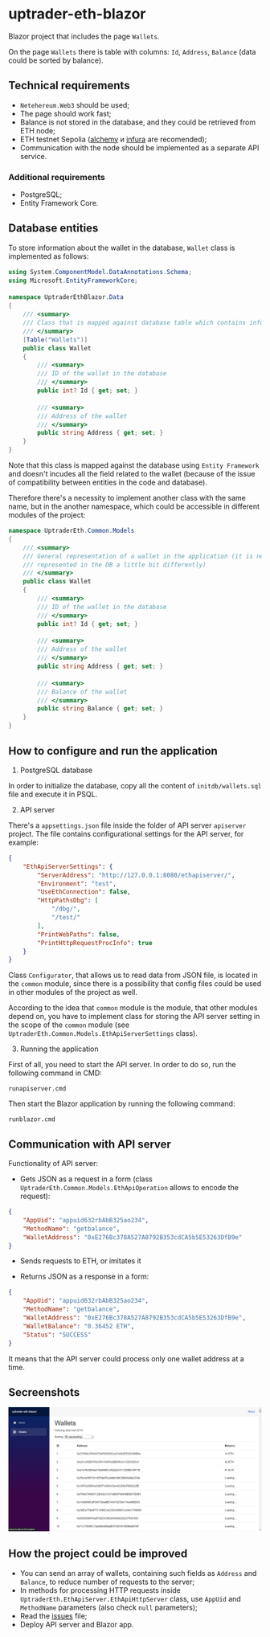 # uptrader-eth-blazor 

Blazor project that includes the page `Wallets`. 

On the page `Wallets` there is table with columns: `Id`, `Address`, `Balance` (data could be sorted by balance).  

## Technical requirements 

- `Netehereum.Web3` should be used; 
- The page should work fast; 
- Balance is not stored in the database, and they could be retrieved from ETH node; 
- ETH testnet Sepolia ([alchemy](https://www.alchemy.com/) и [infura](https://www.infura.io/) are recomended); 
- Communication with the node should be implemented as a separate API service.  

### Additional requirements 

- PostgreSQL; 
- Entity Framework Core. 

## Database entities 

To store information about the wallet in the database, `Wallet` class is implemented as follows: 

```C#
using System.ComponentModel.DataAnnotations.Schema;
using Microsoft.EntityFrameworkCore;

namespace UptraderEthBlazor.Data
{
    /// <summary>
    /// Class that is mapped against database table which contains info about wallets
    /// </summary>
    [Table("Wallets")]
    public class Wallet
    {
        /// <summary>
        /// ID of the wallet in the database
        /// </summary>
        public int? Id { get; set; }
        
        /// <summary>
        /// Address of the wallet 
        /// </summary>
        public string Address { get; set; }
    }
}
```

Note that this class is mapped against the database using `Entity Framework` and doesn't incudes all the field related to the wallet (because of the issue of compatibility between entities in the code and database). 

Therefore there's a necessity to implement another class with the same name, but in the another namespace, which could be accessible in different modules of the project: 

```C#
namespace UptraderEth.Common.Models 
{
    /// <summary>
    /// General representation of a wallet in the application (it is necessary because a wallet entity is
    /// represented in the DB a little bit differently)
    /// </summary>
    public class Wallet
    {
        /// <summary>
        /// ID of the wallet in the database 
        /// </summary>
        public int? Id { get; set; }
        
        /// <summary>
        /// Address of the wallet 
        /// </summary>
        public string Address { get; set; }

        /// <summary>
        /// Balance of the wallet 
        /// </summary>
        public string Balance { get; set; }
    }
}
```


## How to configure and run the application 

1. PostgreSQL database 

In order to initialize the database, copy all the content of `initdb/wallets.sql` file and execute it in PSQL.

2. API server

There's a `appsettings.json` file inside the folder of API server `apiserver` project. 
The file contains configurational settings for the API server, for example: 

```JSON 
{
    "EthApiServerSettings": {
        "ServerAddress": "http://127.0.0.1:8080/ethapiserver/",
        "Environment": "test",
        "UseEthConnection": false,
        "HttpPathsDbg": [
            "/dbg/", 
            "/test/"
        ], 
        "PrintWebPaths": false, 
        "PrintHttpRequestProcInfo": true
    }
}
```

Class `Configurator`, that allows us to read data from JSON file, is located in the `common` module, since there is a possibility that config files could be used in other modules of the project as well. 

According to the idea that `common` module is the module, that other modules depend on, you have to implement class for storing the API server setting in the scope of the `common` module (see `UptraderEth.Common.Models.EthApiServerSettings` class). 

3. Running the application 

First of all, you need to start the API server. 
In order to do so, run the following command in CMD: 
```
runapiserver.cmd
```

Then start the Blazor application by running the following command: 
```
runblazor.cmd
```

## Communication with API server 

Functionality of API server: 

- Gets JSON as a request in a form (class `UptraderEth.Common.Models.EthApiOperation` allows to encode the request): 
```JSON
{
    "AppUid": "appuid632rbAbB325ao234", 
    "MethodName": "getbalance", 
    "WalletAddress": "0xE276Bc378A527A8792B353cdCA5b5E53263DfB9e"
}
```

- Sends requests to ETH, or imitates it 

- Returns JSON as a response in a form: 
```JSON
{
    "AppUid": "appuid632rbAbB325ao234", 
    "MethodName": "getbalance", 
    "WalletAddress": "0xE276Bc378A527A8792B353cdCA5b5E53263DfB9e", 
    "WalletBalance": "0.36452 ETH", 
    "Status": "SUCCESS"
}
```

It means that the API server could process only one wallet address at a time. 

## Secreenshots 

![wallets_page](docs/img/wallets_page.png)

## How the project could be improved 

- You can send an array of wallets, containing such fields as `Address` and `Balance`, to reduce number of requests to the server; 
- In methods for processing HTTP requests inside `UptraderEth.EthApiServer.EthApiHttpServer` class, use `AppUid` and `MethodName` parameters (also check `null` parameters); 
- Read the [issues](docs/Issues.md) file; 
- Deploy API server and Blazor app. 
